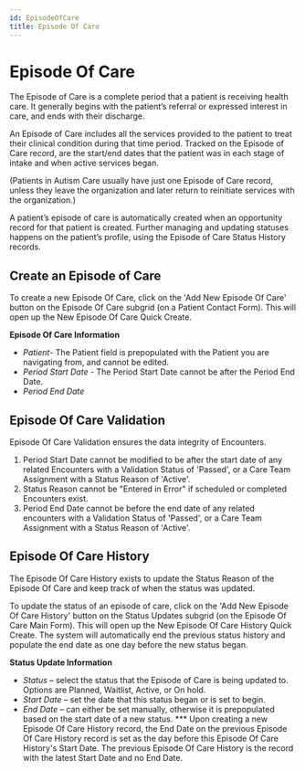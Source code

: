 ```yaml
---
id: EpisodeOfCare
title: Episode Of Care
---
```


# Episode Of Care 
The Episode of Care is a complete period that a patient is receiving health care. It generally begins with the patient’s referral or expressed interest in care, and ends with their discharge. 

An Episode of Care includes all the services provided to the patient to treat their clinical condition during that time period. Tracked on the Episode of Care record, are the start/end dates that the patient was in each stage of intake and when active services began. 

(Patients in Autism Care usually have just one Episode of Care record, unless they leave the organization and later return to reinitiate services with the organization.)

A patient’s episode of care is automatically created when an opportunity record for that patient is created. Further managing and updating statuses happens on the patient’s profile, using the Episode of Care Status History records.

## Create an Episode of Care

To create a new Episode Of Care, click on the 'Add New Episode Of Care' button on the Episode Of Care subgrid (on a Patient Contact Form). This will open up the New Episode Of Care Quick Create.

**Episode Of Care Information**
- *Patient*- The Patient field is prepopulated with the Patient you are navigating from, and cannot be edited.
- *Period Start Date* - The Period Start Date cannot be after the Period End Date. 
- *Period End Date*

## Episode Of Care Validation

Episode Of Care Validation ensures the data integrity of Encounters.

1. Period Start Date cannot be modified to be after the start date of any related Encounters with a Validation Status of 'Passed', or a Care Team Assignment with a Status Reason of 'Active'.
2. Status Reason cannot be "Entered in Error" if scheduled or completed Encounters exist.
3. Period End Date cannot be before the end date of any related encounters with a Validation Status of 'Passed', or a Care Team Assignment with a Status Reason of 'Active'.

## Episode Of Care History

The Episode Of Care History exists to update the Status Reason of the Episode Of Care and keep track of when the status was updated.

To update the status of an episode of care, click on the 'Add New Episode Of Care History' button on the Status Updates subgrid (on the Episode Of Care Main Form). This will open up the New Episode Of Care History Quick Create. The system will automatically end the previous status history and populate the end date as one day before the new status began.

**Status Update Information**
- *Status* – select the status that the Episode of Care is being updated to. Options are Planned, Waitlist, Active, or On hold.
- *Start Date* – set the date that this status began or is set to begin.
- *End Date* – can either be set manually, otherwise it is prepopulated based on the start date of a new status.
*** Upon creating a new Episode Of Care History record, the End Date on the previous Episode Of Care History record is set as the day before this Episode Of Care History's Start Date. The previous Episode Of Care History is the record with the latest Start Date and no End Date. 

